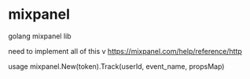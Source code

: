 mixpanel
========

golang mixpanel lib

need to implement all of this v
https://mixpanel.com/help/reference/http

usage
mixpanel.New(token).Track(userId, event_name, propsMap)
